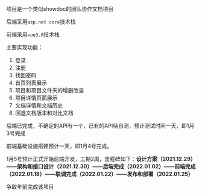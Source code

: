 项目是一个类似showdoc的团队协作文档项目

后端采用`asp.net core`技术栈

前端采用`vue3.0`技术栈

主要实现功能：

1. 登录
2. 注册
3. 找回密码
4. 首页列表展示
5. 项目和项目文件夹的增删改查
6. 项目详情页面展示
7. 文档详情和文档历史
8. 回退文档版本和对比文档

后端已完成，不确定的API有一个，已有的API待自测，预计测试时间一天，即1月3号完成

前端基础设施搭建预计一天，即1月4号完成。

1月5号预计正式开始前端开发，工期2周，里程碑如下：**设计方案（2021.12.29）——架构和接口设计（2021.12.30）——后端完成（2022.01.02）——前端完成（2022.01.18）——联调完成（2022.01.22）——发布和部署（2022.01.25）**

争取年前完成该项目



